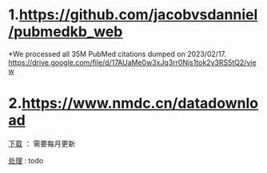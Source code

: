 # 1.https://github.com/jacobvsdanniel/pubmedkb_web 
*We processed all 35M PubMed citations dumped on 2023/02/17.
https://drive.google.com/file/d/17AUaMe0w3xJq3rr0Njs1tok2y3RS5tQ2/view

# 2.https://www.nmdc.cn/datadownload 

[下载](download.py) ： 需要每月更新

[处理](process_meatadata.py) : todo